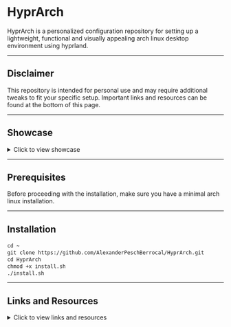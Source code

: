 # HyprArch
HyprArch is a personalized configuration repository for setting up a lightweight, functional and visually appealing arch linux desktop environment using hyprland.

---

## Disclaimer
This repository is intended for personal use and may require additional tweaks to fit your specific setup. Important links and resources can be found at the bottom of this page.

---

## Showcase
<details>
  
  <summary>Click to view showcase</summary>
  
  ![Image 1](Pictures/screenshots/screenshot_20241129_141158.png)
  ![Image 2](Pictures/screenshots/screenshot_20241129_141340.png)
  ![Image 3](Pictures/screenshots/screenshot_20241129_141900.png)
  ![Image 4](Pictures/screenshots/screenshot_20241129_141926.png)
  
</details>

---

## Prerequisites
Before proceeding with the installation, make sure you have a minimal arch linux installation.

---

## Installation

```
cd ~
git clone https://github.com/AlexanderPeschBerrocal/HyprArch.git
cd HyprArch
chmod +x install.sh
./install.sh
```

---

## Links and Resources
<details>
  
  <summary>Click to view links and resources</summary>

  **Arch Linux**:
  - https://wiki.archlinux.org/title/Installation_guide
  - https://archlinux.org/download
  - https://rufus.ie/en

  **Fonts**
  - https://archlinux.org/packages/extra/any/ttf-jetbrains-mono-nerd
  - https://archlinux.org/packages/extra/any/ttf-font-awesome
  
  **Cursor Theme**
  - https://github.com/ful1e5/Bibata_Cursor
  
  **GRUB**:
  - https://www.gnu.org/software/grub/manual/grub/grub.html
  - https://wiki.archlinux.org/title/GRUB
  - https://github.com/vinceliuice/Elegant-grub2-themes
  
  **SDDM**:
  - https://github.com/sddm/sddm
  - https://wiki.archlinux.org/title/SDDM
  - https://github.com/Kangie/sddm-sugar-candy
  
  **hyprland**:
  - https://wiki.hyprland.org
  - https://github.com/hyprwm/Hyprland
  - https://wiki.archlinux.org/title/Hyprland
  
  **grim**:
  - https://github.com/emersion/grim
  
  **slurp**:
  - https://github.com/emersion/slurp
  
  **hyprpaper**:
  - https://wiki.hyprland.org/Hypr-Ecosystem/hyprpaper

  **hypridle**:
  - https://wiki.hyprland.org/Hypr-Ecosystem/hypridle
  
  **hyprlock**:
  - https://wiki.hyprland.org/Hypr-Ecosystem/hyprlock
  
  **waybar**:
  - https://github.com/Alexays/Waybar
  
  **pavucontrol**:
  - https://wiki.archlinux.org/title/PulseAudio
  
  **blueman**:
  - https://wiki.archlinux.org/title/Blueman
  
  **wlogout**
  - https://github.com/ArtsyMacaw/wlogout
  
  **kitty**
  - https://sw.kovidgoyal.net/kitty
  - https://github.com/kovidgoyal/kitty
  - https://github.com/catppuccin/catppuccin
  
  **zsh**
  - https://zsh.sourceforge.io/Doc/Release/zsh_toc.html
  - https://github.com/ohmyzsh/ohmyzsh
  - https://wiki.archlinux.org/title/Zsh
  
  **dolphin**
  - https://apps.kde.org/dolphin
  - https://github.com/KDE/dolphin
  - https://wiki.archlinux.org/title/Dolphin

</details>
